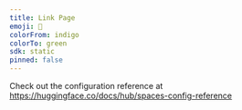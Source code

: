 ```yaml
---
title: Link Page
emoji: 🐨
colorFrom: indigo
colorTo: green
sdk: static
pinned: false
---
```


Check out the configuration reference at https://huggingface.co/docs/hub/spaces-config-reference
